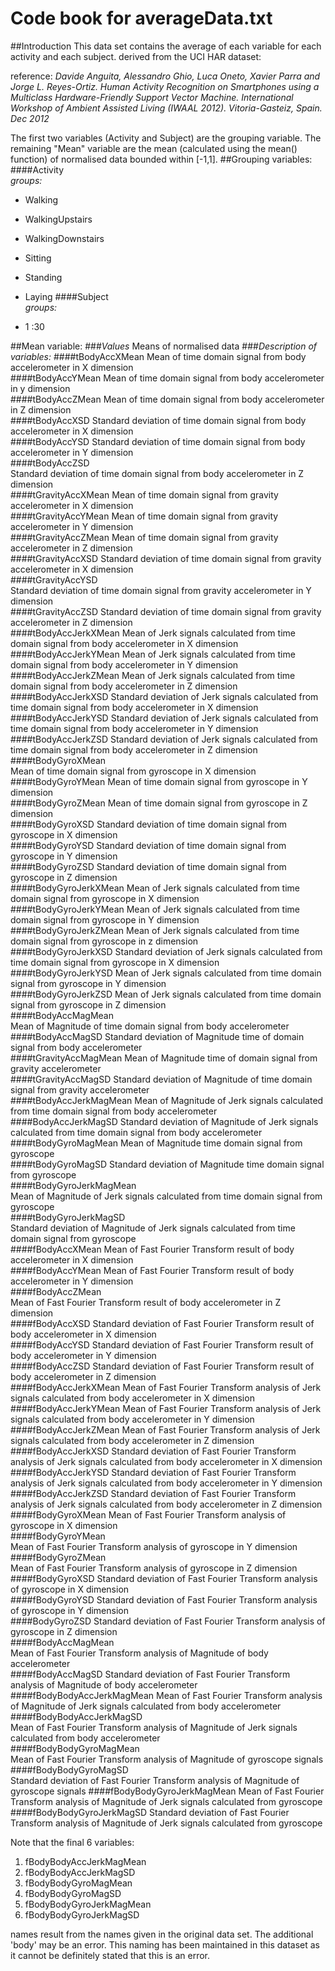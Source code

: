 Code book  for averageData.txt==========================##IntroductionThis data set contains the average of each variable for each activity and each subject. derived from the UCI HAR dataset:reference: *Davide Anguita, Alessandro Ghio, Luca Oneto, Xavier Parra and Jorge L. Reyes-Ortiz. Human Activity Recognition on Smartphones using a Multiclass Hardware-Friendly Support Vector Machine. International Workshop of Ambient Assisted Living (IWAAL 2012). Vitoria-Gasteiz, Spain. Dec 2012* The first two variables (Activity and Subject) are the grouping variable. The remaining "Mean" variable are the mean (calculated using the mean() function) of normalised data bounded within [-1,1]. ##Grouping variables:####Activity     *groups:*- Walking- WalkingUpstairs- WalkingDownstairs- Sitting- Standing- Laying####Subject   *groups:*- 1 :30##Mean variable:###*Values*Means of normalised data ###*Description of variables:*####tBodyAccXMeanMean of time domain signal from body accelerometer in X dimension         ####tBodyAccYMean  Mean of time domain signal from body accelerometer in y dimension         ####tBodyAccZMeanMean of time domain signal from body accelerometer in Z dimension         ####tBodyAccXSDStandard deviation of time domain signal from body accelerometer in X dimension                    ####tBodyAccYSDStandard deviation of time domain signal from body accelerometer in Y dimension                    ####tBodyAccZSD             Standard deviation of time domain signal from body accelerometer in Z dimension         ####tGravityAccXMeanMean of time domain signal from gravity accelerometer in X dimension              ####tGravityAccYMeanMean of time domain signal from gravity accelerometer in Y dimension         ####tGravityAccZMeanMean of time domain signal from gravity accelerometer in Z dimension                 ####tGravityAccXSDStandard deviation of time domain signal from gravity accelerometer in X dimension               ####tGravityAccYSD          Standard deviation of time domain signal from gravity accelerometer in Y dimension         ####tGravityAccZSDStandard deviation of time domain signal from gravity accelerometer in Z dimension                 ####tBodyAccJerkXMeanMean of Jerk signals calculated from time domain signal from body accelerometer in X dimension         ####tBodyAccJerkYMeanMean of Jerk signals calculated from time domain signal from body accelerometer in Y dimension               ####tBodyAccJerkZMeanMean of Jerk signals calculated from time domain signal from body accelerometer in Z dimension               ####tBodyAccJerkXSDStandard deviation of Jerk signals calculated from time domain signal from body accelerometer in X dimension                ####tBodyAccJerkYSDStandard deviation of Jerk signals calculated from time domain signal from body accelerometer in Y dimension                  ####tBodyAccJerkZSDStandard deviation of Jerk signals calculated from time domain signal from body accelerometer in Z dimension                  ####tBodyGyroXMean          Mean of time domain signal from gyroscope in X dimension               ####tBodyGyroYMeanMean of time domain signal from gyroscope in Y dimension                         ####tBodyGyroZMeanMean of time domain signal from gyroscope in Z dimension                         ####tBodyGyroXSDStandard deviation of time domain signal from gyroscope in X dimension                          ####tBodyGyroYSDStandard deviation of time domain signal from gyroscope in Y dimension                           ####tBodyGyroZSDStandard deviation of time domain signal from gyroscope in Z dimension                           ####tBodyGyroJerkXMeanMean of Jerk signals calculated from time domain signal from gyroscope in X dimension               ####tBodyGyroJerkYMeanMean of Jerk signals calculated from time domain signal from gyroscope in Y dimension                   ####tBodyGyroJerkZMeanMean of Jerk signals calculated from time domain signal from gyroscope in z dimension                   ####tBodyGyroJerkXSDStandard deviation of Jerk signals calculated from time domain signal from gyroscope in X dimension               ####tBodyGyroJerkYSDMean of Jerk signals calculated from time domain signal from gyroscope in Y dimension                      ####tBodyGyroJerkZSDMean of Jerk signals calculated from time domain signal from gyroscope in Z dimension                       ####tBodyAccMagMean  Mean of Magnitude of time domain signal from body accelerometer ####tBodyAccMagSDStandard deviation of Magnitude time of domain signal from body accelerometer           ####tGravityAccMagMeanMean of Magnitude time of domain signal from gravity accelerometer     ####tGravityAccMagSDStandard deviation of Magnitude of time domain signal from gravity accelerometer       ####tBodyAccJerkMagMeanMean of Magnitude of Jerk signals calculated from time domain signal from body accelerometer  ####BodyAccJerkMagSDStandard deviation of Magnitude of Jerk signals calculated from time domain signal from body accelerometer        ####tBodyGyroMagMeanMean of Magnitude time domain signal from gyroscope      ####tBodyGyroMagSDStandard deviation of Magnitude time domain signal from gyroscope          ####tBodyGyroJerkMagMean  Mean of Magnitude of Jerk signals calculated from time domain signal from gyroscope       ####tBodyGyroJerkMagSD     Standard deviation of Magnitude of Jerk signals calculated from time domain signal from gyroscope        ####fBodyAccXMeanMean of Fast Fourier Transform result of body accelerometer in X dimension          ####fBodyAccYMeanMean of Fast Fourier Transform result of body accelerometer in Y dimension                    ####fBodyAccZMean      Mean of Fast Fourier Transform result of body accelerometer in Z dimension              ####fBodyAccXSDStandard deviation of Fast Fourier Transform result of body accelerometer in X dimension                      ####fBodyAccYSDStandard deviation of Fast Fourier Transform result of body accelerometer in Y dimension                    ####fBodyAccZSDStandard deviation of Fast Fourier Transform result of body accelerometer in Z dimension                       ####fBodyAccJerkXMeanMean of Fast Fourier Transform analysis of Jerk signals calculated from body accelerometer in X dimension                ####fBodyAccJerkYMeanMean of Fast Fourier Transform analysis of Jerk signals calculated from body accelerometer in Y dimension                      ####fBodyAccJerkZMeanMean of Fast Fourier Transform analysis of Jerk signals calculated from body accelerometer in Z dimension                      ####fBodyAccJerkXSDStandard deviation of Fast Fourier Transform analysis of Jerk signals calculated from body accelerometer in X dimension                       ####fBodyAccJerkYSDStandard deviation of Fast Fourier Transform analysis of Jerk signals calculated from body accelerometer in Y dimension                         ####fBodyAccJerkZSDStandard deviation of Fast Fourier Transform analysis of Jerk signals calculated from body accelerometer in Z dimension                         ####fBodyGyroXMeanMean of Fast Fourier Transform analysis of gyroscope in X dimension        ####fBodyGyroYMean  Mean of Fast Fourier Transform analysis of gyroscope in Y dimension             ####fBodyGyroZMean    Mean of Fast Fourier Transform analysis of gyroscope in Z dimension              ####fBodyGyroXSDStandard deviation of Fast Fourier Transform analysis of gyroscope in X dimension                    ####fBodyGyroYSDStandard deviation of Fast Fourier Transform analysis of gyroscope in Y dimension                   ####BodyGyroZSDStandard deviation of Fast Fourier Transform analysis of gyroscope in Z dimension                    ####fBodyAccMagMean      Mean of Fast Fourier Transform analysis of Magnitude of  body accelerometer       ####fBodyAccMagSDStandard deviation of Fast Fourier Transform analysis of Magnitude of  body accelerometer         ####fBodyBodyAccJerkMagMean Mean of  Fast Fourier Transform analysis of Magnitude of Jerk signals calculated from body accelerometer  ####fBodyBodyAccJerkMagSD   Mean of  Fast Fourier Transform analysis of Magnitude of Jerk signals calculated from body accelerometer  ####fBodyBodyGyroMagMean    Mean of  Fast Fourier Transform analysis of Magnitude of gyroscope signals####fBodyBodyGyroMagSD     Standard deviation of  Fast Fourier Transform analysis of Magnitude of gyroscope signals####fBodyBodyGyroJerkMagMeanMean of  Fast Fourier Transform analysis of Magnitude of Jerk signals calculated from gyroscope####fBodyBodyGyroJerkMagSDStandard deviation of  Fast Fourier Transform analysis of Magnitude of Jerk signals calculated from gyroscope Note that the final 6 variables:1.  fBodyBodyAccJerkMagMean 2.  fBodyBodyAccJerkMagSD   3.  fBodyBodyGyroMagMean    4.  fBodyBodyGyroMagSD      5.  fBodyBodyGyroJerkMagMean6.  fBodyBodyGyroJerkMagSDnames result from the names given in the original data set. The additional 'body' may be an error. This naming has been maintained in this dataset as it cannot be definitely stated that this is an error. 